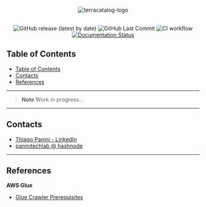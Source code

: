 <div align="center">
    <br><img src="https://github.com/ThiagoPanini/terracatalog/blob/main/docs/assets/imgs/header-readme.png?raw=true" alt="terracatalog-logo">
</div>

<div align="center">
  <br>
  
  ![GitHub release (latest by date)](https://img.shields.io/github/v/release/ThiagoPanini/terracatalog?color=purple)
  ![GitHub Last Commit](https://img.shields.io/github/last-commit/ThiagoPanini/terracatalog?color=purple)
  ![CI workflow](https://img.shields.io/github/actions/workflow/status/ThiagoPanini/terracatalog/ci-main.yml?label=ci)
  [![Documentation Status](https://readthedocs.org/projects/terraglue/badge/?version=latest)](https://terracatalog.readthedocs.io/pt/latest/?badge=latest)

</div>

## Table of Contents
- [Table of Contents](#table-of-contents)
- [Contacts](#contacts)
- [References](#references)

___


> **Note**
>  Work in progress...

___

## Contacts

- [Thiago Panini - LinkedIn](https://www.linkedin.com/in/thiago-panini/)
- [paninitechlab @ hashnode](https://panini.hashnode.dev/)

___

## References

**AWS Glue**

- [Glue Crawler Prerequisites](https://docs.aws.amazon.com/glue/latest/dg/crawler-prereqs.html)